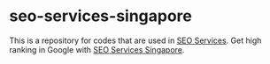 # seo-services-singapore
This is a repository for codes that are used in [SEO Services](http://seoservicesmarketing.net/). 
Get high ranking in Google with [SEO Services Singapore](http://seoservicesmarketing.net/).
